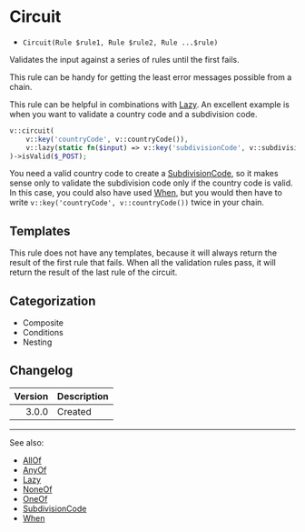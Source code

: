 # Circuit

- `Circuit(Rule $rule1, Rule $rule2, Rule ...$rule)`

Validates the input against a series of rules until the first fails.

This rule can be handy for getting the least error messages possible from a chain.

This rule can be helpful in combinations with [Lazy](Lazy.md). An excellent example is when you want to validate a
country code and a subdivision code.

```php
v::circuit(
    v::key('countryCode', v::countryCode()),
    v::lazy(static fn($input) => v::key('subdivisionCode', v::subdivisionCode($input['countryCode']))),
)->isValid($_POST);
```

You need a valid country code to create a [SubdivisionCode](SubdivisionCode.md), so it makes sense only to validate the
subdivision code only if the country code is valid. In this case, you could also have used [When](When.md), but you
would then have to write `v::key('countryCode', v::countryCode())` twice in your chain.

## Templates

This rule does not have any templates, because it will always return the result of the first rule that fails. When all the validation rules pass, it will return the result of the last rule of the circuit.

## Categorization

- Composite
- Conditions
- Nesting

## Changelog

| Version | Description |
|--------:|-------------|
|   3.0.0 | Created     |

***
See also:

- [AllOf](AllOf.md)
- [AnyOf](AnyOf.md)
- [Lazy](Lazy.md)
- [NoneOf](NoneOf.md)
- [OneOf](OneOf.md)
- [SubdivisionCode](SubdivisionCode.md)
- [When](When.md)
